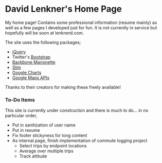 David Lenkner's Home Page
=========================

My home page!  Contains some professional information (resume mainly) as well as a few pages I developed just for fun.  It is not currently in service but hopefully will be soon at lenknerd.com.

The site uses the following packages;

* [jQuery](https://jquery.com/)
* Twitter's [Bootstrap](http://getbootstrap.com/)
* [Backbone Marionette](http://marionettejs.com/)
* [Slim](http://www.slimframework.com/)
* [Google Charts](https://developers.google.com/chart/)
* [Google Maps APIs](https://developers.google.com/maps/)

Thanks to their creators for making these freely available!

### To-Do Items

This site is currently under construction and there is much to do... in no particular order,

* Put in sanitization of user name
* Put in resume
* Fix footer stickyness for long content
* As internal page, finish implementation of commute logging project
	* Select trips by endpoint locations
	* Average over multiple trips
	* Track altitude
